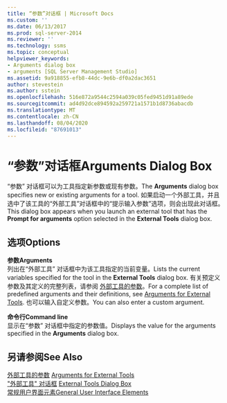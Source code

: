 ```yaml
---
title: “参数”对话框 | Microsoft Docs
ms.custom: ''
ms.date: 06/13/2017
ms.prod: sql-server-2014
ms.reviewer: ''
ms.technology: ssms
ms.topic: conceptual
helpviewer_keywords:
- Arguments dialog box
- arguments [SQL Server Management Studio]
ms.assetid: 9a918855-efb8-44dc-9e6b-df0a2dac3651
author: stevestein
ms.author: sstein
ms.openlocfilehash: 516e872a9544c2594a039c05fed9451d91a89ede
ms.sourcegitcommit: ad4d92dce894592a259721a1571b1d8736abacdb
ms.translationtype: MT
ms.contentlocale: zh-CN
ms.lasthandoff: 08/04/2020
ms.locfileid: "87691013"
---
```

# <a name="arguments-dialog-box"></a><span data-ttu-id="f954b-102">“参数”对话框</span><span class="sxs-lookup"><span data-stu-id="f954b-102">Arguments Dialog Box</span></span>
  <span data-ttu-id="f954b-103">“参数”  对话框可以为工具指定新参数或现有参数。</span><span class="sxs-lookup"><span data-stu-id="f954b-103">The **Arguments** dialog box specifies new or existing arguments for a tool.</span></span> <span data-ttu-id="f954b-104">如果启动一个外部工具，并且选中了该工具的“外部工具”对话框中的“提示输入参数”选项，则会出现此对话框。</span><span class="sxs-lookup"><span data-stu-id="f954b-104">This dialog box appears when you launch an external tool that has the **Prompt for arguments** option selected in the **External Tools** dialog box.</span></span>  
  
## <a name="options"></a><span data-ttu-id="f954b-105">选项</span><span class="sxs-lookup"><span data-stu-id="f954b-105">Options</span></span>  
 <span data-ttu-id="f954b-106">**参数**</span><span class="sxs-lookup"><span data-stu-id="f954b-106">**Arguments**</span></span>  
 <span data-ttu-id="f954b-107">列出在“外部工具”  对话框中为该工具指定的当前变量。</span><span class="sxs-lookup"><span data-stu-id="f954b-107">Lists the current variables specified for the tool in the **External Tools** dialog box.</span></span> <span data-ttu-id="f954b-108">有关预定义参数及其定义的完整列表，请参阅 [外部工具的参数](menu-help/external-tools.md)。</span><span class="sxs-lookup"><span data-stu-id="f954b-108">For a complete list of predefined arguments and their definitions, see [Arguments for External Tools](menu-help/external-tools.md).</span></span> <span data-ttu-id="f954b-109">也可以输入自定义参数。</span><span class="sxs-lookup"><span data-stu-id="f954b-109">You can also enter a custom argument.</span></span>  
  
 <span data-ttu-id="f954b-110">**命令行**</span><span class="sxs-lookup"><span data-stu-id="f954b-110">**Command line**</span></span>  
 <span data-ttu-id="f954b-111">显示在“参数”  对话框中指定的参数值。</span><span class="sxs-lookup"><span data-stu-id="f954b-111">Displays the value for the arguments specified in the **Arguments** dialog box.</span></span>  
  
## <a name="see-also"></a><span data-ttu-id="f954b-112">另请参阅</span><span class="sxs-lookup"><span data-stu-id="f954b-112">See Also</span></span>  
 <span data-ttu-id="f954b-113">[外部工具的参数](menu-help/external-tools.md) </span><span class="sxs-lookup"><span data-stu-id="f954b-113">[Arguments for External Tools](menu-help/external-tools.md) </span></span>  
 <span data-ttu-id="f954b-114">["外部工具" 对话框](external-tools-dialog-box.md) </span><span class="sxs-lookup"><span data-stu-id="f954b-114">[External Tools Dialog Box](external-tools-dialog-box.md) </span></span>  
 [<span data-ttu-id="f954b-115">常规用户界面元素</span><span class="sxs-lookup"><span data-stu-id="f954b-115">General User Interface Elements</span></span>](general-user-interface-elements.md)  
  
  
